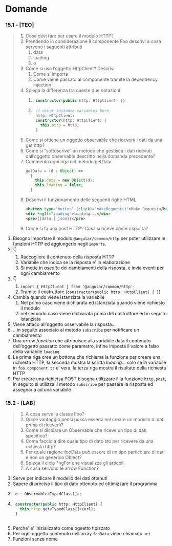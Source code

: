 # Domande

### 15.1 - [TEO]
> 1. Cosa devi fare per usare il modulo HTTP?
> 2. Prendendo in considerazione il componente Foo descrivi a cosa servono i seguenti attributi
>     1. data
>     2. loading
>     3. o
> 3. Come si usa l’oggetto HttpClient? Descrivi
>     1. Come si importa
>     2. Come viene passato al componente tramite la dependency injection
> 4. Spiega la differenza tra queste due notazioni
>     1. ```ts
>         constructor(public http: HttpClient) {}
>         ```
>     2. ```ts
>         // other instance variables here
>         http: HttpClient;
>         constructor(http: HttpClient) {
>           this.http = http;
>         }
>         ```
> 5. Come si ottiene un oggetto observable che riceverà i dati da una get http?
> 6. Come si “sottoscrive” un metodo che gestisca i dati ricevuti dall’oggetto observable descritto nella domanda precedente?
> 7. Commenta ogni riga del metodo getData
>     ```ts
>     getData = (d : Object) =>
>       {
>         this.data = new Object(d);
>         this.loading = false;
>       }
>     ```
> 8. Descrivi il funzionamento delle seguenti righe HTML
>     ```html
>     <button type="button" (click)="makeRequest()">Make Request</button>
>     <div *ngIf="loading">loading...</div>
>     <pre>{{data | json}}</pre>
>     ```
> 9. Come si fa una post HTTP? Cosa si riceve come risposta?


1. Bisogno importare il modulo `@angular/common/http` per poter utilizzare le funzioni HTTP ed aggiungerlo negli `imports`.
2. 👇
   1. Raccogliere il contenuto della risposta HTTP
   2. Variabile che indica se la risposta e' in elaborazione
   3. Si mette in *ascolto* dei cambiamenti della risposta, e invia eventi per ogni cambiamento
3. 👇
   1. `import { HttpClient } from '@angular/common/http';`
   2. Tramite il costruttore (`constructor(public http: HttpClient) { }`)
4. Cambia quando viene istanziata la variabile
   1. Nel primo caso viene dichiarata ed istanziata quando viene richiesto il modulo
   2. nel secondo caso viene dichiarata prima del costruttore ed in seguito istanziata
5. Viene attaco all'oggetto osservabile la risposta...
6. ...in seguito associato al metodo `subscribe` per notificare un cambiamento
7. Una *arrow function* che attribuisce alla variabile data il contenuto dell'oggetto passatto come parametro, infine imposta il valore a falso della variabile `loading`
8. La prima riga crea un bottone che richiama la funzione per creare una richiesta HTTP, la seconda mostra la scritta *loading...* solo se la variabile in `foo.component.ts` e' vera, la terza riga mostra il risultato della richiesta HTTP
9. Per creare una richietsa POST bisogna utilizzare il la funzione `http.post`, in seguito si utilizza il metodo `subscribe` per passare la risposta ed assegnarla ad una variabile

### 15.2 - [LAB]
> 1. A cosa serve la classe Foo?
> 2. Quale vantaggio pensi possa esserci nel creare un modello di dati prima di riceverli?
> 3. Come si dichiara un Observable che riceve un tipo di dati specifico?
> 4. Come faccio a dire quale tipo di dato sto per ricevere da una richiesta http?
> 5. Per quale ragione fooData può essere di un tipo particolare di dati e non un generico Object?
> 6. Spiega il ciclo *ngFor che visualizza gli articoli.
> 7. A cosa servono le arrow Function?

1. Serve per indicare il modello dei dati ottenuti
2. Sapere di preciso il tipo di dato ottenuto ed ottimizzare il programma
3. ```ts
    o : Observable<TypedClass[]>;
   ```
4. ```ts
    constructor(public http: HttpClient) {
      this.http.get<TypedClass[]>(url);
    }
    
   ```
5. Perche' e' inizializzato come ogeetto tipizzato
6. Per ogni oggetto contenuto nell'array `fooData` viene chiamato `art`.
7. Funzioni senza nome